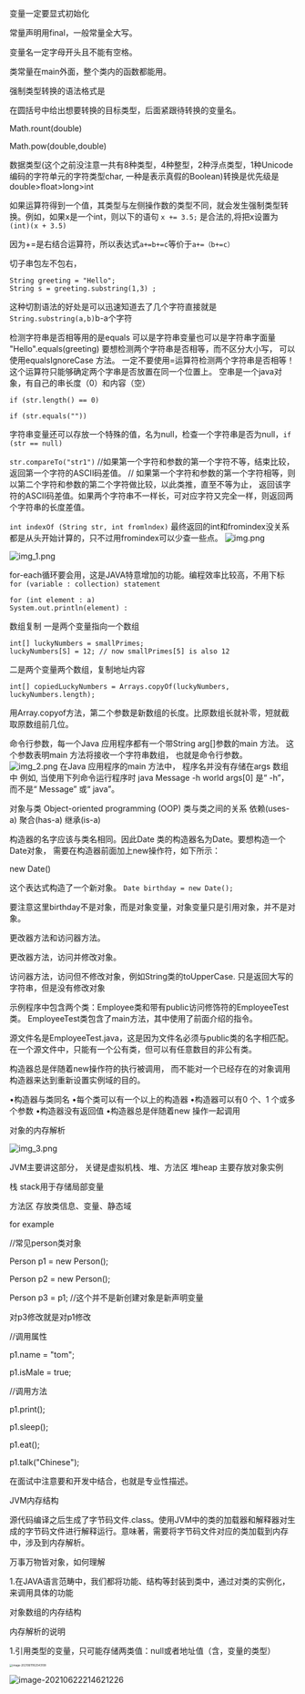变量一定要显式初始化

常量声明用final，一般常量全大写。

变量名一定字母开头且不能有空格。

类常量在main外面，整个类内的函数都能用。

强制类型转换的语法格式是

在圆括号中给出想要转换的目标类型，后面紧跟待转换的变量名。

Math.rount(double)

Math.pow(double,double)

数据类型(这个之前没注意一共有8种类型，4种整型，2种浮点类型，1种Unicode编码的字符单元的字符类型char,
一种是表示真假的Boolean)转换是优先级是double>float>long>int

如果运算符得到一个值，其类型与左侧操作数的类型不同，就会发生强制类型转换。例如，如果x是一个int，则以下的语句
`x += 3.5;`
是合法的,将把x设置为`(int)(x + 3.5)`

因为+=是右结合运算符，所以表达式`a+=b+=c`等价于`a+=（b+=c）`

切子串包左不包右，
```
String greeting = "Hello";
String s = greeting.substring(1,3) ;
```
这种切割语法的好处是可以迅速知道去了几个字符直接就是`String.substring(a,b)`b-a个字符

检测字符串是否相等用的是equals
可以是字符串变量也可以是字符串字面量
"Hello".equals(greeting)
要想检测两个字符串是否相等，而不区分大小写， 可以使用equalsIgnoreCase 方法。
一定不要使用=运算符检测两个字符串是否相等！ 这个运算符只能够确定两个字串是否放置在同一个位置上。
空串是一个java对象，有自己的串长度（0）和内容（空）
```
if (str.length() == 0)

if (str.equals(""))
```
字符串变量还可以存放一个特殊的值，名为null，检查一个字符串是否为null，`if (str == null)`

`str.compareTo("str1")`
//如果第一个字符和参数的第一个字符不等，结束比较，返回第一个字符的ASCII码差值。
// 如果第一个字符和参数的第一个字符相等，则以第二个字符和参数的第二个字符做比较，以此类推，直至不等为止，
返回该字符的ASCII码差值。如果两个字符串不一样长，可对应字符又完全一样，则返回两个字符串的长度差值。

`int indexOf (String str, int fromlndex)`
最终返回的int和fromindex没关系都是从头开始计算的，只不过用fromindex可以少查一些点。
![img.png](img.png)

![img_1.png](img_1.png)

for-each循环要会用，这是JAVA特意增加的功能。编程效率比较高，不用下标
`for (variable : collection) statement`
```
for (int element : a)
System.out.println(element) :
```

数组复制
一是两个变量指向一个数组
```
int[] luckyNumbers = smallPrimes;
luckyNumbers[S] = 12; // now smallPrimes[5] is also 12
```

二是两个变量两个数组，复制地址内容
```
int[] copiedLuckyNumbers = Arrays.copyOf(luckyNumbers, luckyNumbers.length);
```
用Array.copyof方法，第二个参数是新数组的长度。比原数组长就补零，短就截取原数组前几位。

命令行参数，每一个Java 应用程序都有一个带String arg[]参数的main 方法。
这个参数表明main 方法将接收一个字符串数组， 也就是命令行参数。
![img_2.png](img_2.png)
在Java 应用程序的main 方法中， 程序名并没有存储在args 数组中
例如, 当使用下列命令运行程序时
java Message -h world
args[0] 是“ -h”， 而不是“ Message” 或“ java”。

对象与类
Object-oriented programming (OOP)
类与类之间的关系
依赖(uses-a)
聚合(has-a)
继承(is-a)

构造器的名字应该与类名相同。因此Date 类的构造器名为Date。要想构造一个Date对象，
需要在构造器前面加上new操作符，如下所示：

new Date()

这个表达式构造了一个新对象。
`Date birthday = new Date();`

要注意这里birthday不是对象，而是对象变量，对象变量只是引用对象，并不是对象。

更改器方法和访问器方法。

更改器方法，访问并修改对象。

访问器方法，访问但不修改对象，例如String类的toUpperCase.
只是返回大写的字符串，但是没有修改对象

示例程序中包含两个类：Employee类和带有public访问修饰符的EmployeeTest类。 EmployeeTest类包含了main方法，其中使用了前面介绍的指令。

源文件名是EmployeeTest.java，这是因为文件名必须与public类的名字相匹配。在一个源文件中，只能有一个公有类，但可以有任意数目的非公有类。

构造器总是伴随着new操作符的执行被调用，
而不能对一个已经存在的对象调用构造器来达到重新设置实例域的目的。

•构造器与类同名
•每个类可以有一个以上的构造器
•构造器可以有0 个、1 个或多个参数
•构造器没有返回值
•构造器总是伴随着new 操作一起调用



对象的内存解析

![img_3.png](img_3.png)

JVM主要讲这部分，
关键是虚拟机栈、堆、方法区
堆heap 主要存放对象实例

栈  stack用于存储局部变量

方法区  存放类信息、变量、静态域

for example

//常见person类对象

Person p1 = new Person();

Person p2 = new Person();

Person p3 = p1; //这个并不是新创建对象是新声明变量

对p3修改就是对p1修改

//调用属性

p1.name = "tom";

p1.isMale = true;

//调用方法

p1.print();

p1.sleep();

p1.eat();

p1.talk("Chinese");





在面试中注意要和开发中结合，也就是专业性描述。



JVM内存结构

源代码编译之后生成了字节码文件.class。使用JVM中的类的加载器和解释器对生成的字节码文件进行解释运行。意味著，需要将字节码文件对应的类加载到内存中，涉及到内存解析。



万事万物皆对象，如何理解

1.在JAVA语言范畴中，我们都将功能、结构等封装到类中，通过对类的实例化，来调用具体的功能





对象数组的内存结构

内存解析的说明

1.引用类型的变量，只可能存储两类值：null或者地址值（含，变量的类型）

<img src="D:\JAVA_learn\day6.10.assets\image-20210611162543108.png" alt="image-20210611162543108" style="zoom:33%;" />





![image-20210622214621226](D:\JAVA_learn\day6.10.assets\image-20210622214621226.png)
